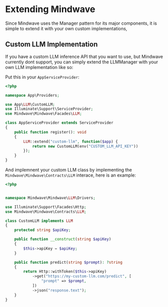 # Extending Mindwave

Since Mindwave uses the Manager pattern for its major components, it is simple to extend it with your own custom implementations,

## Custom LLM Implementation

If you have a custom LLM inference API that you want to use, but Mindwave currently dont support,
you can simply extend the LLMManager with your own LLM implementation like so:

Put this in your `AppServiceProvider`:

```php
<?php

namespace App\Providers;

use App\LLM\CustomLLM;
use Illuminate\Support\ServiceProvider;
use Mindwave\Mindwave\Facades\LLM;

class AppServiceProvider extends ServiceProvider
{
    public function register(): void
    {
        LLM::extend("custom-llm", function($app) {
            return new CustomLLM(env("CUSTOM_LLM_API_KEY"))
        });
    }
}
```

And implemnent your custom LLM class by implementing the `Mindwave\Mindwave\Contracts\LLM` interace, here is an example:

```php
<?php


namespace Mindwave\Mindwave\LLM\Drivers;

use Illuminate\Support\Facades\Http;
use Mindwave\Mindwave\Contracts\LLM;

class CustomLLM implements LLM
{
    protected string $apiKey;

    public function __construct(string $apiKey)
    {
        $this->apiKey = $apiKey;
    }

    public function predict(string $prompt): ?string
    {
        return Http::withToken($this->apiKey)
            ->get("https://my-custom-llm.com/predict", [
                "prompt" => $prompt,
            ])
            ->json("response.text");
    }
}

```
